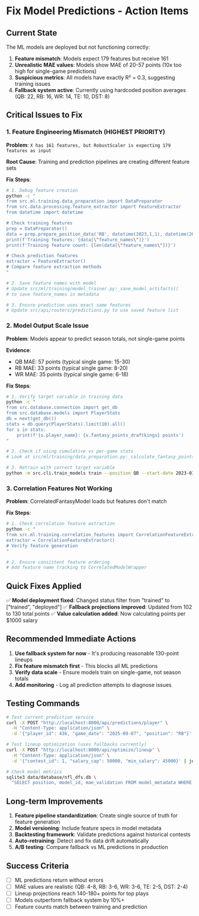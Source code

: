 # Fix Model Predictions - Action Items

## Current State

The ML models are deployed but not functioning correctly:

1. **Feature mismatch**: Models expect 179 features but receive 161
2. **Unrealistic MAE values**: Models show MAE of 20-57 points (10x too high for single-game predictions)
3. **Suspicious metrics**: All models have exactly R² = 0.3, suggesting training issues
4. **Fallback system active**: Currently using hardcoded position averages (QB: 22, RB: 16, WR: 14, TE: 10, DST: 8)

## Critical Issues to Fix

### 1. Feature Engineering Mismatch (HIGHEST PRIORITY)

**Problem**: `X has 161 features, but RobustScaler is expecting 179 features as input`

**Root Cause**: Training and prediction pipelines are creating different feature sets

**Fix Steps**:

```bash
# 1. Debug feature creation
python -c "
from src.ml.training.data_preparation import DataPreparator
from src.data.processing.feature_extractor import FeatureExtractor
from datetime import datetime

# Check training features
prep = DataPreparator()
data = prep.prepare_position_data('RB', datetime(2023,1,1), datetime(2024,12,31))
print(f'Training features: {data[\"feature_names\"]}')
print(f'Training feature count: {len(data[\"feature_names\"])}')

# Check prediction features
extractor = FeatureExtractor()
# Compare feature extraction methods
"

# 2. Save feature names with model
# Update src/ml/training/model_trainer.py:_save_model_artifacts()
# to save feature_names in metadata

# 3. Ensure prediction uses exact same features
# Update src/api/routers/predictions.py to use saved feature list
```

### 2. Model Output Scale Issue

**Problem**: Models appear to predict season totals, not single-game points

**Evidence**:

-   QB MAE: 57 points (typical single game: 15-30)
-   RB MAE: 33 points (typical single game: 8-20)
-   WR MAE: 35 points (typical single game: 6-18)

**Fix Steps**:

```bash
# 1. Verify target variable in training data
python -c "
from src.database.connection import get_db
from src.database.models import PlayerStats
db = next(get_db())
stats = db.query(PlayerStats).limit(10).all()
for s in stats:
    print(f'{s.player_name}: {s.fantasy_points_draftkings} points')
"

# 2. Check if using cumulative vs per-game stats
# Look at src/ml/training/data_preparation.py:_calculate_fantasy_points()

# 3. Retrain with correct target variable
python -m src.cli.train_models train --position QB --start-date 2023-01-01 --end-date 2024-12-31
```

### 3. Correlation Features Not Working

**Problem**: CorrelatedFantasyModel loads but features don't match

**Fix Steps**:

```bash
# 1. Check correlation feature extraction
python -c "
from src.ml.training.correlation_features import CorrelationFeatureExtractor
extractor = CorrelationFeatureExtractor()
# Verify feature generation
"

# 2. Ensure consistent feature ordering
# Add feature name tracking to CorrelatedModelWrapper
```

## Quick Fixes Applied

✅ **Model deployment fixed**: Changed status filter from "trained" to ["trained", "deployed"]
✅ **Fallback projections improved**: Updated from 102 to 130 total points
✅ **Value calculation added**: Now calculating points per $1000 salary

## Recommended Immediate Actions

1. **Use fallback system for now** - It's producing reasonable 130-point lineups
2. **Fix feature mismatch first** - This blocks all ML predictions
3. **Verify data scale** - Ensure models train on single-game, not season totals
4. **Add monitoring** - Log all prediction attempts to diagnose issues

## Testing Commands

```bash
# Test current prediction service
curl -X POST "http://localhost:8000/api/predictions/player" \
  -H "Content-Type: application/json" \
  -d '{"player_id": 436, "game_date": "2025-09-07", "position": "RB"}' | jq .

# Test lineup optimization (uses fallbacks currently)
curl -X POST "http://localhost:8000/api/optimize/lineup" \
  -H "Content-Type: application/json" \
  -d '{"contest_id": 1, "salary_cap": 50000, "min_salary": 45000}' | jq .

# Check model metrics
sqlite3 data/database/nfl_dfs.db \
  "SELECT position, model_id, mae_validation FROM model_metadata WHERE is_active = 1;"
```

## Long-term Improvements

1. **Feature pipeline standardization**: Create single source of truth for feature generation
2. **Model versioning**: Include feature specs in model metadata
3. **Backtesting framework**: Validate predictions against historical contests
4. **Auto-retraining**: Detect and fix data drift automatically
5. **A/B testing**: Compare fallback vs ML predictions in production

## Success Criteria

-   [ ] ML predictions return without errors
-   [ ] MAE values are realistic (QB: 4-8, RB: 3-6, WR: 3-6, TE: 2-5, DST: 2-4)
-   [ ] Lineup projections reach 140-180+ points for top plays
-   [ ] Models outperform fallback system by 10%+
-   [ ] Feature counts match between training and prediction
